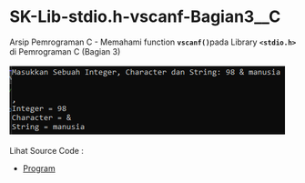 # SK-Lib-stdio.h-vscanf-Bagian3__C
Arsip Pemrograman C - Memahami function <code><b>vscanf()</b></code>pada Library <code><b>&lt;stdio.h></b></code> di Pemrograman C (Bagian 3)<br><br>
<img src="https://github.com/RizkyKhapidsyah/SK-Lib-stdio.h-vscanf-Bagian3__C/blob/master/SK-Lib-stdio.h-vscanf-Bagian3__C/x64/result/001.PNG"><br><br>
Lihat Source Code : <br>
- <a href="https://github.com/RizkyKhapidsyah/SK-Lib-stdio.h-vscanf-Bagian3__C/blob/master/SK-Lib-stdio.h-vscanf-Bagian3__C/Source.c">Program</a>
